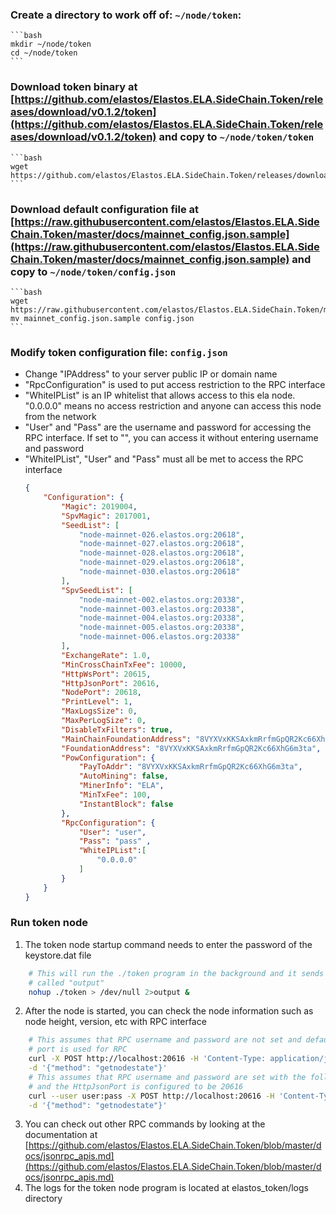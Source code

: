 ### Create a directory to work off of: `~/node/token`:
    ```bash
    mkdir ~/node/token
    cd ~/node/token
    ```
### Download token binary at [https://github.com/elastos/Elastos.ELA.SideChain.Token/releases/download/v0.1.2/token](https://github.com/elastos/Elastos.ELA.SideChain.Token/releases/download/v0.1.2/token) and copy to `~/node/token/token`
    ```bash
    wget https://github.com/elastos/Elastos.ELA.SideChain.Token/releases/download/v0.1.2/token
    ```
### Download default configuration file at [https://raw.githubusercontent.com/elastos/Elastos.ELA.SideChain.Token/master/docs/mainnet_config.json.sample](https://raw.githubusercontent.com/elastos/Elastos.ELA.SideChain.Token/master/docs/mainnet_config.json.sample) and copy to `~/node/token/config.json`
    ```bash
    wget https://raw.githubusercontent.com/elastos/Elastos.ELA.SideChain.Token/master/docs/mainnet_config.json.sample
    mv mainnet_config.json.sample config.json
    ```
### Modify token configuration file: `config.json`
- Change "IPAddress" to your server public IP or domain name
- "RpcConfiguration" is used to put access restriction to the RPC interface
- "WhiteIPList" is an IP whitelist that allows access to this ela node. "0.0.0.0" means no access restriction and anyone can access this node from the network
- "User" and "Pass" are the username and password for accessing the RPC interface. If set to "", you can access it without entering username and password
- "WhiteIPList", "User" and "Pass" must all be met to access the RPC interface
    ```json
    {
        "Configuration": {
            "Magic": 2019004,
            "SpvMagic": 2017001,
            "SeedList": [
                "node-mainnet-026.elastos.org:20618",
                "node-mainnet-027.elastos.org:20618",
                "node-mainnet-028.elastos.org:20618",
                "node-mainnet-029.elastos.org:20618",
                "node-mainnet-030.elastos.org:20618"
            ],
            "SpvSeedList": [
                "node-mainnet-002.elastos.org:20338",
                "node-mainnet-003.elastos.org:20338",
                "node-mainnet-004.elastos.org:20338",
                "node-mainnet-005.elastos.org:20338",
                "node-mainnet-006.elastos.org:20338"
            ],
            "ExchangeRate": 1.0,
            "MinCrossChainTxFee": 10000,
            "HttpWsPort": 20615,
            "HttpJsonPort": 20616,
            "NodePort": 20618,
            "PrintLevel": 1,
            "MaxLogsSize": 0,
            "MaxPerLogSize": 0,
            "DisableTxFilters": true,
            "MainChainFoundationAddress": "8VYXVxKKSAxkmRrfmGpQR2Kc66XhG6m3ta",
            "FoundationAddress": "8VYXVxKKSAxkmRrfmGpQR2Kc66XhG6m3ta",
            "PowConfiguration": {
                "PayToAddr": "8VYXVxKKSAxkmRrfmGpQR2Kc66XhG6m3ta",
                "AutoMining": false,
                "MinerInfo": "ELA",
                "MinTxFee": 100,
                "InstantBlock": false
            },
            "RpcConfiguration": {
                "User": "user",
                "Pass": "pass" ,
                "WhiteIPList":[
                    "0.0.0.0"
                ]
            }
        }
    }
    ```
### Run token node 
1. The token node startup command needs to enter the password of the keystore.dat file
```bash
    # This will run the ./token program in the background and it sends all the outputted logs to /dev/null and only captures error logs to a file
    # called "output"
    nohup ./token > /dev/null 2>output & 
```
2. After the node is started, you can check the node information such as node height, version, etc with RPC interface
```bash
    # This assumes that RPC username and password are not set and default
    # port is used for RPC
    curl -X POST http://localhost:20616 -H 'Content-Type: application/json' \
    -d '{"method": "getnodestate"}' 
    # This assumes that RPC username and password are set with the following
    # and the HttpJsonPort is configured to be 20616
    curl --user user:pass -X POST http://localhost:20616 -H 'Content-Type: application/json' \
    -d '{"method": "getnodestate"}'
```
3. You can check out other RPC commands by looking at the documentation at [https://github.com/elastos/Elastos.ELA.SideChain.Token/blob/master/docs/jsonrpc_apis.md](https://github.com/elastos/Elastos.ELA.SideChain.Token/blob/master/docs/jsonrpc_apis.md)
4. The logs for the token node program is located at elastos_token/logs directory